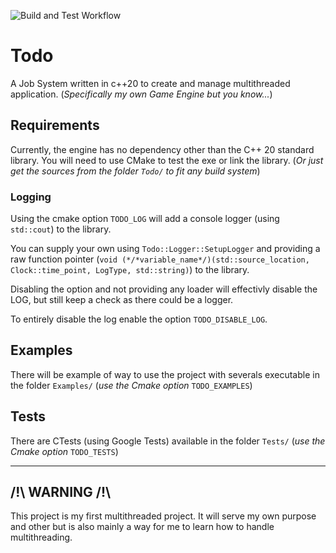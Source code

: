 ![Build and Test Workflow](https://github.com/Sayama3/Todo/actions/workflows/build_and_test.yml/badge.svg)

# Todo

A Job System written in c++20 to create and manage multithreaded application. (*Specifically my own Game Engine but you know...*)

## Requirements

Currently, the engine has no dependency other than the C++ 20 standard library.
You will need to use CMake to test the exe or link the library. (*Or just get the sources from the folder `Todo/` to fit any build system*)

### Logging

Using the cmake option `TODO_LOG` will add a console logger (using `std::cout`) to the library.

You can supply your own using `Todo::Logger::SetupLogger` and providing a raw function pointer
(`void (*/*variable_name*/)(std::source_location, Clock::time_point, LogType, std::string)`) to the library.

Disabling the option and not providing any loader will effectivly disable the LOG, but still keep a check as there could be a logger.

To entirely disable the log enable the option `TODO_DISABLE_LOG`.

## Examples

There will be example of way to use the project with severals executable in the folder `Examples/` (*use the Cmake option* `TODO_EXAMPLES`)

## Tests

There are CTests (using Google Tests) available in the folder `Tests/` (*use the Cmake option* `TODO_TESTS`)

---

## **/!\\ WARNING /!\\**

This project is my first multithreaded project. It will serve my own purpose and other but is also mainly a way for me to learn how to handle multithreading.
